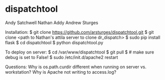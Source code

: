 dispatchtool
============
Andy Satchwell
Nathan Addy
Andrew Sturges

Installation:
$ git clone https://github.com/arsturges/dispatchtool.git
$ git clone <path to Nathan's attila server to clone dr_dispatch>
$ sudo pip install flask
$ cd dispatchtool
$ python dispatchtool.py

To deploy on server:
$ cd /var/www/dispatchtool
$ git pull
$ # make sure debug is set to False!
$ sudo /etc/init.d/apache2 restart


Questions:
Why is os.path.curdir different when running on server vs. workstation?
Why is Apache not writing to access.log?
